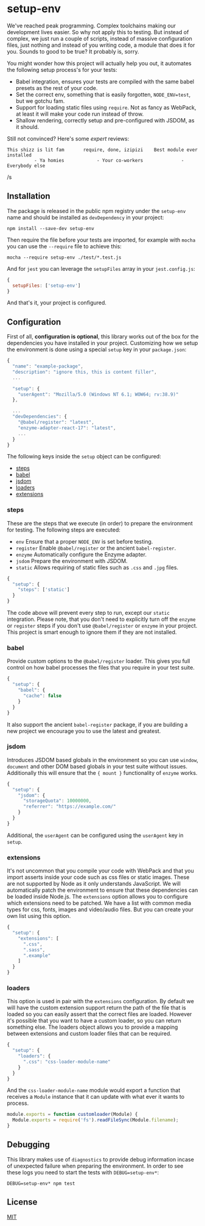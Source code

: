 # setup-env

We've reached peak programming. Complex toolchains making our development lives
easier. So why not apply this to testing. But instead of complex, we just
run a couple of scripts, instead of massive configuration files, just nothing
and instead of you writing code, a module that does it for you. Sounds to good
to be true? It probably is, sorry.

You might wonder how this project will actually help you out, it automates the
following setup process's for your tests:

- Babel integration, ensures your tests are compiled with the same babel presets
  as the rest of your code.
- Set the correct env, something that is easily forgotten, `NODE_ENV=test`, but
  we gotchu fam.
- Support for loading static files using `require`. Not as fancy as WebPack, at
  least it will make your code run instead of throw.
- Shallow rendering, correctly setup and pre-configured with JSDOM, as it should.

Still not convinced? Here's some _expert_ reviews:

```
This shizz is lit fam       require, done, izipizi    Best module ever installed
          - Ya homies            - Your co-workers              - Everybody else
```

/s

## Installation

The package is released in the public npm registry under the `setup-env` name
and should be installed as `devDependency` in your project:

```
npm install --save-dev setup-env
```

Then require the file before your tests are imported, for example with `mocha`
you can use the `--require` file to achieve this:

```
mocha --require setup-env ./test/*.test.js
```

And for `jest` you can leverage the `setupFiles` array in your `jest.config.js`:

```js
{
  setupFiles: ['setup-env']
}
```

And that's it, your project is configured.

## Configuration

First of all, **configuration is optional**, this library works out of the box
for the dependencies you have installed in your project. Customizing how we
setup the environment is done using a special `setup` key in your `package.json`:

```js
{
  "name": "example-package",
  "description": "ignore this, this is content filler",
  ...

  "setup": {
    "userAgent": "Mozilla/5.0 (Windows NT 6.1; WOW64; rv:38.9)"
  },

  ...
  "devDependencies": {
    "@babel/register": "latest",
    "enzyme-adapter-react-17": "latest",
    ...
  }
}
```

The following keys inside the `setup` object can be configured:

- [steps](#steps)
- [babel](#babel)
- [jsdom](#jsdom)
- [loaders](#loaders)
- [extensions](#extensions)

### steps

These are the steps that we execute (in order) to prepare the environment for
testing. The following steps are executed:

- `env` Ensure that a proper `NODE_ENV` is set before testing.
- `register` Enable `@babel/register` or the ancient `babel-register`.
- `enzyme` Automatically configure the Enzyme adapter.
- `jsdom` Prepare the environment with JSDOM.
- `static` Allows requiring of static files such as `.css` and `.jpg` files.

```js
{
  "setup": {
    "steps": ['static']
  }
}
```

The code above will prevent every step to run, except our `static` integration.
Please note, that you don't need to explicitly turn off the `enzyme` or
`register` steps if you don't use `@babel/register` or `enzyme` in your project.
This project is smart enough to ignore them if they are not installed.

### babel

Provide custom options to the `@babel/register` loader. This gives you full
control on how babel processes the files that you require in your test suite.

```js
{
  "setup": {
    "babel": {
      "cache": false
    }
  }
}
```

It also support the ancient `babel-register` package, if you are building a
new project we encourage you to use the latest and greatest.

### jsdom

Introduces JSDOM based globals in the environment so you can use `window`,
`document` and other DOM based globals in your test suite without issues.
Additionally this will ensure that the `{ mount }` functionality of `enzyme`
works.

```js
{
  "setup": {
    "jsdom": {
      "storageQuota": 10000000,
      "referrer": "https://example.com/"
    }
  }
}
```

Additional, the `userAgent` can be configured using the `userAgent` key in
`setup`.

### extensions

It's not uncommon that you compile your code with WebPack and that you import
asserts inside your code such as css files or static images. These are not
supported by Node as it only understands JavaScript. We will automatically
patch the environment to ensure that these dependencies can be loaded inside
Node.js. The `extensions` option allows you to configure which extensions need
to be patched. We have a list with common media types for css, fonts, images
and video/audio files. But you can create your own list using this option.

```js
{
  "setup": {
    "extensions": [
      ".css",
      ".sass",
      ".example"
    ]
  }
}
```

### loaders

This option is used in pair with the `extensions` configuration. By default we
will have the custom extension support return the path of the file that is
loaded so you can easily assert that the correct files are loaded. However it's
possible that you want to have a custom loader, so you can return something
else. The loaders object allows you to provide a mapping between extensions
and custom loader files that can be required.

```js
{
  "setup": {
    "loaders": {
      ".css": "css-loader-module-name"
    }
  }
}
```

And the `css-loader-module-name` module would export a function that receives
a `Module` instance that it can update with what ever it wants to process.

```js
module.exports = function customloader(Module) {
  Module.exports = require('fs').readFileSync(Module.filename);
}
```

## Debugging

This library makes use of `diagnostics` to provide debug information incase
of unexpected failure when preparing the environment. In order to see these
logs you need to start the tests with `DEBUG=setup-env*`:

```
DEBUG=setup-env* npm test
```

## License

[MIT](/LICENSE)
